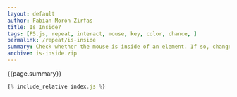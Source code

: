 ```yaml
---  
layout: default
author: Fabian Morón Zirfas
title: Is Inside?
tags: [P5.js, repeat, interact, mouse, key, color, chance, ]
permalink: /repeat/is-inside
summary: Check whether the mouse is inside of an element. If so, change the color.  
archive: is-inside.zip
---  
```


<!-- more -->
<div class="hero">{{page.summary}}</div>


<div id="sketch"></div>

```js
{% include_relative index.js %}
```

<script type="text/javascript" src="{{site.baseurl}}/assets/js/p5.min.js"></script>
<script type="text/javascript" src="{{site.baseurl}}/{{ page.path | replace:'.md','.js' }}"></script>
